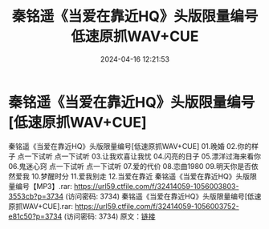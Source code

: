 ﻿---
title: 秦铭遥《当爱在靠近HQ》头版限量编号低速原抓WAV+CUE
date: 2024-04-16 12:21:53
categories: 新碟专辑、稀有等精品
tags: 华语中文
---
# 秦铭遥《当爱在靠近HQ》头版限量编号[低速原抓WAV+CUE]

秦铭遥《当爱在靠近HQ》头版限量编号[低速原抓WAV+CUE]
01.晚婚
02.你的样子
点一下试听
点一下试听
03.让我欢喜让我忧
04.闪亮的日子
05.漂洋过海来看你
06.鬼迷心窍
点一下试听
点一下试听
07.爱的代价
08.恋曲1980
09.明天你是否依然爱我
10.梦醒时分
11.爱我别走
12.当爱在靠近
秦铭遥《当爱在靠近HQ》头版限量编号【MP3】.rar: https://url59.ctfile.com/f/32414059-1056003803-3553cb?p=3734
(访问密码: 3734)
秦铭遥《当爱在靠近HQ》头版限量编号[低速原抓WAV+CUE].rar: https://url59.ctfile.com/f/32414059-1056003752-e81c50?p=3734
(访问密码: 3734)
原文：[链接](https://blog.sina.com.cn/s/blog_1647c7e760103156n.html)